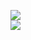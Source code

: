 [![](https://img.shields.io/badge/Made%20With-Github%20Spray-lightgrey.svg?style=for-the-badge&logo=github)](https://github.com/Annihil/github-spray#16801)  
[![](https://i.imgur.com/2DrTn0Z.gif)](https://github.com/Annihil/github-spray)